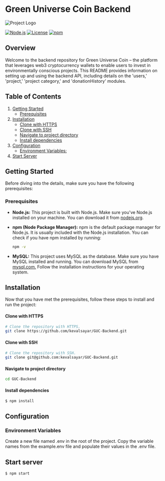 # **Green Universe Coin Backend**

![Project Logo](https://miro.medium.com/v2/resize:fit:1080/1*5rPLfV_tIe5IOS3QiN933g.jpeg)

[![Node.js](https://img.shields.io/badge/node-%5E14.0.0-green)](https://nodejs.org/)
[![License](https://img.shields.io/badge/license-MIT-blue.svg)](LICENSE.md)
[![npm](https://img.shields.io/badge/npm-%5E6.0.0-orange)](https://www.npmjs.com/)

## **Overview**

Welcome to the backend repository for Green Universe Coin – the platform that leverages web3 cryptocurrency wallets to enable users to invest in environmentally conscious projects. This README provides information on setting up and using the backend API, including details on the 'users,' 'project,' 'project category,' and 'donationHistory' modules.

## **Table of Contents**

1. [Getting Started](#getting-started)
   - [Prerequisites](#prerequisites)
2. [Installation](#installation)
   - [Clone with HTTPS](#clone-with-https)
   - [Clone with SSH](#clone-with-ssh)
   - [Navigate to project directory](#navigate-to-project)
   - [Install dependencies](#install-dependencies)
3. [Configuration](#configuration)
   - [Environment Variables:](#environment-variables)
4. [Start Server](#start-server)

## **Getting Started**

Before diving into the details, make sure you have the following prerequisites:

### **Prerequisites**

- **Node.js:** This project is built with Node.js. Make sure you've Node.js installed on your machine. You can download it from [nodejs.org](https://nodejs.org/).

- **npm (Node Package Manager):** npm is the default package manager for Node.js. It is usually included with the Node.js installation. You can check if you have npm installed by running:

  ```bash
  npm -v
  ```

- **MySQL:** This project uses MySQL as the database. Make sure you have MySQL installed and running. You can download MySQL from [mysql.com.](https://www.mysql.com/) Follow the installation instructions for your operating system.

## **Installation**

Now that you have met the prerequisites, follow these steps to install and run the project:

#### **Clone with HTTPS**

```bash
# Clone the repository with HTTPS.
git clone https://github.com/kevalsayar/GUC-Backend.git
```

#### **Clone with SSH**

```bash
# Clone the repository with SSH.
git clone git@github.com:kevalsayar/GUC-Backend.git
```

#### **Navigate to project directory**

```bash
cd GUC-Backend
```

#### **Install dependencies**

```bash
$ npm install
```

## **Configuration**

### **Environment Variables**

Create a new file named .env in the root of the project. Copy the variable names from the example.env file and populate their values in the .env file.

## **Start server**

```bash
$ npm start
```
